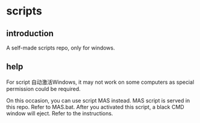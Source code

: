 # scripts
## introduction
A self-made scripts repo, only for windows.
## help
For script 自动激活Windows, it may not work on some computers as special permission could be required.

On this occasion, you can use script MAS instead. MAS script is served in this repo. Refer to MAS.bat.
After you activated this script, a black CMD window will eject. Refer to the instructions.